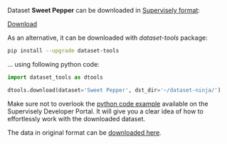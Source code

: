 Dataset **Sweet Pepper** can be downloaded in [Supervisely format](https://developer.supervisely.com/api-references/supervisely-annotation-json-format):

 [Download](https://assets.supervisely.com/remote/eyJsaW5rIjogImZzOi8vYXNzZXRzLzEzNDhfU3dlZXQgUGVwcGVyL3N3ZWV0LXBlcHBlci1EYXRhc2V0TmluamEudGFyIiwgInNpZyI6ICJQMnNYTC9ESXF2UjRVaWw1VmNQY0hvRVFaemZGZVBPNTdLcGVPa1UxN0xrPSJ9)

As an alternative, it can be downloaded with *dataset-tools* package:
``` bash
pip install --upgrade dataset-tools
```

... using following python code:
``` python
import dataset_tools as dtools

dtools.download(dataset='Sweet Pepper', dst_dir='~/dataset-ninja/')
```
Make sure not to overlook the [python code example](https://developer.supervisely.com/getting-started/python-sdk-tutorials/iterate-over-a-local-project) available on the Supervisely Developer Portal. It will give you a clear idea of how to effortlessly work with the downloaded dataset.

The data in original format can be [downloaded here](https://www.kaggle.com/datasets/lemontyc/sweet-pepper/download?datasetVersionNumber=1).